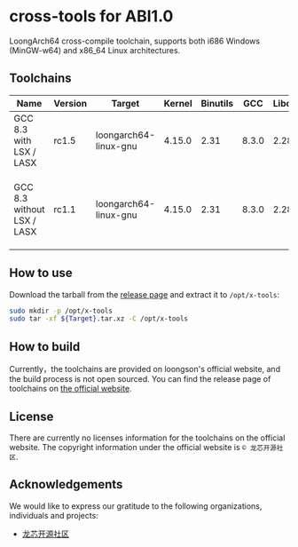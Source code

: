 # cross-tools for ABI1.0

LoongArch64 cross-compile toolchain, supports both i686 Windows (MinGW-w64) and x86_64 Linux architectures.

## Toolchains

| Name                       | Version | Target                | Kernel | Binutils | GCC   | Libc(glibc) | Note                                                        |
| -------------------------- | ------- | --------------------- | ------ | -------- | ----- | ----------- | ----------------------------------------------------------- |
| GCC 8.3 with LSX / LASX    | rc1.5   | loongarch64-linux-gnu | 4.15.0 | 2.31     | 8.3.0 | 2.28        | Only support `lp64d` glibc ABI                              |
| GCC 8.3 without LSX / LASX | rc1.1   | loongarch64-linux-gnu | 4.15.0 | 2.31     | 8.3.0 | 2.28        | Only support `lp64d` glibc ABI, no vector extension support |

## How to use

Download the tarball from the [release page](https://github.com/loong64/cross-tools/releases) and extract it to `/opt/x-tools`:

```sh
sudo mkdir -p /opt/x-tools
sudo tar -xf ${Target}.tar.xz -C /opt/x-tools
```

## How to build

Currently，the toolchains are provided on loongson's official website, and the build process is not open sourced. You can find the release page of toolchains on [the official website](https://www.loongnix.cn/zh/toolchain/GNU/).

## License

There are currently no licenses information for the toolchains on the official website. The copyright information under the official website is `© 龙芯开源社区`.

## Acknowledgements

We would like to express our gratitude to the following organizations, individuals and projects:

- [龙芯开源社区](https://www.loongnix.cn/)

